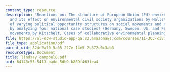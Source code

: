 ```yaml
---
content_type: resource
description: 'Reactions on: The structure of European Union (EU) environmental policymaking
  and its effect on environmental civil society organizations by Hallstrom, The effect
  of varying political opportunity structures on social movements and political protest
  by analyzing four national case studies? (Germany, Sweden, US, and France) anti-nuclear
  movements by Kitschelt, Cases of collaborative environmental planning by Singleton.'
file: https://ol-ocw-studio-app-qa.s3.amazonaws.com/courses/11-363-civil-society-and-the-environment-spring-2005/64143c555413badd5db9b869f463fea4_lindsay_campbel8.pdf
file_type: application/pdf
parent_uid: 824c2a70-5a05-227e-14e5-2c372c0c3ab3
resourcetype: Document
title: lindsay_campbel8.pdf
uid: 64143c55-5413-badd-5db9-b869f463fea4
---
```

